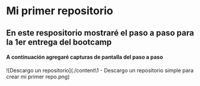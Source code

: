 # Mi primer repositorio

## En este respositorio mostraré el paso a paso para la 1er entrega del bootcamp


#### A continuación agregaré capturas de pantalla del paso a paso

![Descargo un repositorio](./content\1 - Descargo un repositorio simple para crear mi primer repo.png)

